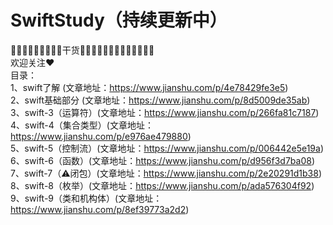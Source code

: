 # SwiftStudy（持续更新中）
🌟🌟🌟🌟🌟🌟🌟🌟🌟干货🌟🌟🌟🌟🌟🌟🌟🌟🌟🌟🌟🌟🌟  
欢迎关注❤️  
目录：  
1、swift了解 (文章地址：https://www.jianshu.com/p/4e78429fe3e5)  
2、swift基础部分 (文章地址：https://www.jianshu.com/p/8d5009de35ab)    
3、swift-3（运算符）(文章地址：https://www.jianshu.com/p/266fa81c7187)  
4、swift-4（集合类型）(文章地址：https://www.jianshu.com/p/e976ae479880)  
5、swift-5（控制流）(文章地址：https://www.jianshu.com/p/006442e5e19a)  
6、swift-6（函数）(文章地址：https://www.jianshu.com/p/d956f3d7ba08)  
7、swift-7（⚠️闭包）(文章地址：https://www.jianshu.com/p/2e20291d1b38)  
8、swift-8（枚举）(文章地址：https://www.jianshu.com/p/ada576304f92)  
9、swift-9（类和机构体）(文章地址：https://www.jianshu.com/p/8ef39773a2d2)  
